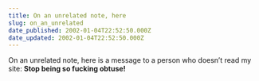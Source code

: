 ```yaml
---
title: On an unrelated note, here
slug: on_an_unrelated
date_published: 2002-01-04T22:52:50.000Z
date_updated: 2002-01-04T22:52:50.000Z
---
```


On an unrelated note, here is a message to a person who doesn’t read my site: **Stop being so fucking obtuse!**
